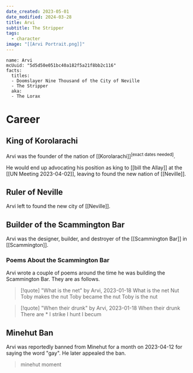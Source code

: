 ```yaml
---
date_created: 2023-05-01
date_modified: 2024-03-28
title: Arvi
subtitle: The Stripper
tags:
  - character
image: "[[Arvi Portrait.png]]"
---
```


```infobox-character
name: Arvi
mcUuid: "5d5d50e051bc40a182f5a21f8bb2c116"
facts:
  titles:
  - Doomslayer Nine Thousand of the City of Neville
  - The Stripper
  aka:
  - The Lorax
```

# Career

## King of Korolarachi

Arvi was the founder of the nation of [[Korolarachi]]<sup>[exact dates needed]</sup>.

He would end up advocating his position as king to [[bill the Allay]] at the [[UN Meeting 2023-04-02]], leaving to found the new nation of [[Neville]].

## Ruler of Neville

Arvi left to found the new city of [[Neville]].

## Builder of the Scammington Bar

Arvi was the designer, builder, and destroyer of the [[Scammington Bar]] in [[Scammington]].

### Poems About the Scammington Bar

Arvi wrote a couple of poems around the time he was building the Scammington Bar. They are as follows.

>[!quote] "What is the net" by Arvi, 2023-01-18
> What is the net
> Nut
> Toby makes the nut
> Toby became the nut
> Toby is the nut

>[!quote] "When their drunk" by Arvi, 2023-01-18
> When their drunk
> There are \*
> I strike
> I hunt
> I becum

## Minehut Ban

Arvi was reportedly banned from Minehut for a month on 2023-04-12 for saying the word "gay". He later appealed the ban.

> minehut moment
